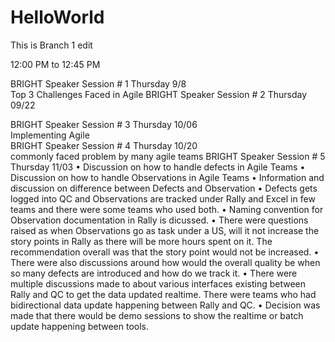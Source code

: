 # HelloWorld
This is Branch 1 edit 
 


12:00 PM to 12:45 PM

BRIGHT Speaker Session # 1 	Thursday 9/8 	
 Top 3 Challenges Faced in Agile
BRIGHT Speaker Session # 2 	Thursday 09/22 

BRIGHT Speaker Session # 3	Thursday 10/06   
 Implementing Agile  
BRIGHT Speaker Session # 4  Thursday 10/20    
 commonly faced problem by many agile teams 
BRIGHT Speaker Session # 5  Thursday 11/03 
•	Discussion on how to handle defects in Agile Teams
•	Discussion on how to handle Observations in Agile Teams
•	Information and discussion on difference between Defects and Observation 
•	Defects gets logged into QC and Observations are tracked under Rally and Excel in few teams and there were some teams who used both.
•	Naming convention for Observation documentation in Rally is dicussed.
•	There were questions raised as when Observations go as task under a US, will it not increase the story points in Rally as there will be more hours spent on it. The recommendation overall was that the story point would not be increased.
•	There were also discussions around how would the overall quality be when so many defects are introduced and how do we track it.
•	There were multiple discussions made to about various interfaces existing between Rally and QC to get the data updated realtime. There were teams who had bidirectional data update happening between Rally and QC.
•	Decision was made that there would be demo sessions to show the realtime or batch update happening between tools.
